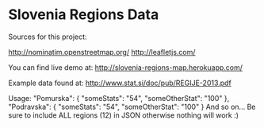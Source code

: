 Slovenia Regions Data
================================

Sources for this project: 

http://nominatim.openstreetmap.org/ 
http://leafletjs.com/

You can find live demo at: 
http://slovenia-regions-map.herokuapp.com/
  
Example data found at: 
http://www.stat.si/doc/pub/REGIJE-2013.pdf

Usage: 
"Pomurska": {
	"someStats": "54",
	"someOtherStat": "100"
},
"Podravska": {
	"someStats": "54",
	"someOtherStat": "100"
} 
And so on... Be sure to include ALL regions (12) in JSON otherwise nothing will work :)
	
